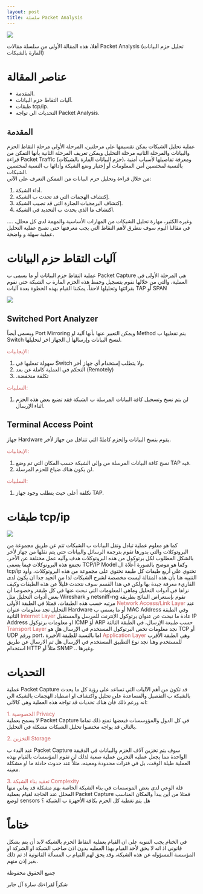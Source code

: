 ```yaml
--- 
layout: post
title: سلسلة Packet Analysis  
---
```

![](https://i.ibb.co/gjSMSBQ/Screen-Shot-2020-05-04-at-12-51-20-PM.png)




أهلا، هذه المقالة الأولى من سلسلة مقالات  Packet Analysis (تحليل حزم البيانات المارة بالشبكات) 
  

#  عناصر المقالة
- المقدمة.
- آليات التقاط حزم البيانات.  
-   طبقات tcp/ip.
- التحديات الي تواجه Packet Analysis. 
 



## المقدمة 

عملية تحليل الشبكات يمكن تقسيمها على مرحلتين، المرحلة الأولى مرحلة التقاط الحزم والبيانات والمرحلة الثانيه مرحلة التحليل ويمكن تعريف المرحلة الثانية بأنها التمكن من قراءة Packet Traffic  (حزم البيانات المارة بالشبكات)، ومعرفة تفاصيلها لأسباب أمنية بالنسبة لمختصين أمن المعلومات أو إختبار وضع الشبكة وأدائها ب النسبة لمختصين الشبكات.  
من خلال قراءة وتحليل حزم البيانات من الممكن التعرف على الآتي:
1. أداء الشبكة. 
2. إكتشاف الهجمات التي قد تحدث ب الشبكة. 
3. إكتشاف البرمجيات الضارة التي قد تصيب الشبكة. 
4. اكتشاف ما الذي يحدث ب التحديد في الشبكة.

....  وغيره الكثير، مهارة تحليل الشبكات من المهارات الأساسية والمهمة لدى كل محلل، في مقالنا اليوم سوف نتطرق لأهم النقاط التي يجب معرفتها حتى تصبح عملية التحليل عملية سهلة و واضحة. 

 

 
# آليات التقاط حزم البيانات 
عملية التقاط حزم البيانات أو ما يسمى ب Packet Capture هي المرحلة الأولى في العملية، والتي من خلالها نقوم بتسجيل وحفظ هذه الحزم المارة ب الشبكة حتى نقوم بقرائتها وتحليلها لاحقاً، يمكننا القيام بهذه الخطوة بعدة آليات 
TAP  أو SPAN 


![](https://i.ibb.co/SNNxPwL/Screen-Shot-2020-05-04-at-11-24-46-AM.png)



##  Switched Port Analyzer  

 ويسمى أيضاً  Port Mirroring ويمكن التعبير عنها بأنها آلية او Method يتم تفعليها ب Switch لنسخ البيانات وإرسالها ل الجهاز اخر لتحليلها.

<span style="color: IndianRed">الإيجابيات: </span> 
1.  سهولة تفعليها في Switch ولا يتطلب إستخدام أي جهاز أخر. 
2. التحكم في العملية كاملة عن بعد (Remotely)
3. .تكلفة منخفضة

<span style="color: IndianRed">السلبيات:  </span> 
1. لن يتم نسخ وتسجيل كافة البيانات المرسلة ب الشبكة فقد تضيع بعض هذه الحزم اثناء الإرسال. 



##  Terminal Access Point
 جهاز Hardware يقوم بنسخ البيانات والحزم كاملةً التي تتناقل من جهاز لأخر. 

<span style="color: IndianRed">الإيجابيات: </span> 
1.  نسخ كافة البيانات المرسلة من وإلى الشبكة حسب المكان التي تم وضع TAP فيه. 
2.  لن يكون هناك ضياع للحزم المرسلة. 



<span style="color: IndianRed">السلبيات:  </span> 
1. تكلفة أعلى حيث يتطلب وجود جهاز TAP. 

# طبقات tcp/ip 

![](https://i.ibb.co/KNQdJF7/Screen-Shot-2020-05-04-at-11-54-11-AM.png)

كما هو معلوم عملية تبادل ونقل البيانات ب الشبكات تتم عن طريق مجموعة من البروتوكلات والتي بدورها تقوم بترجمة الرسائل والبيانات حتى يتم نقلها من جهاز لأخر بالشكل المطلوب  لكل برتوكول من هذه البروتوكلات هدف وآليه عمل مختلفة عن الأخر، تجتمع هذه البروتوكلات فيما يسمى TCP/IP Model  وكما هو موضح بالصورة أعلاة ال tcp/ip  تحتوي على أربع طبقات كل طبقة تحتوي على مجموعة من هذه البروتوكلات، وأود التنبيه هنا بأن هذه المقالة ليست مخصصة لشرح الشبكات لذا من الجيد جدا ان يكون لدى القاريء معرفة جيدة بها ولكن في هذا القسم سوف نتحدث قليلاً عن هذه الطبقات وكيف نراها في أدوات التحليل وماهي المعلومات التي نبحث عنها في كل طبقة, وخصوصا أن بعض أدوات التحليل مثل Wireshark  و netsniff-ng تقوم بإستعراض النتائج بطريقة مرتبه حسب هذه الطبقات، فمثلا في الطبقة الأولى <span style="color: IndianRed"> Network Access/Link Layer </span> 
 عند التحليل نجد معلومات عنوان Hardware أو ما يسمى ب MAC Address وفي الطبقة الثانية <span style="color: IndianRed"> Internet Layer </span> 
 عادة ما نبحث عن عنوان برتوكول الإنترنت للمرسل والمستقبل IP Address او معلومات برتوكول ICMP  أؤ ARP  حسب طبيعة الإرسال، في الطبقة الثالثة <span style="color: IndianRed"> Transport Layer </span> 
 نجد معلومات تخص البرتوكول المستخدم في الإرسال هل هو TCP أو  UDP ورقم port، اما بالنسبة للطبقة الأخيرة <span style="color: IndianRed"> Application Layer</span> 
وهي الطبقة الأقرب للمستخدم وهنا نجد نوع التطبيق المستخدم في الإرسال هل تم الارسال عن طريق استخدام HTTP مثلاً أو SNMP .. وغيرها. 


#  التحديات 
عملية  Packet Capture قد تكون من أهم الآليات التي تساعد على رؤية كل ما يحدث بالشبكة ب التفصيل والمساعدة على تحليل واكتشاف او اصطياد الهجمات بالشبكة الى انه ورغم ذلك فأن هناك تحديات قد تواجه هذه العملية وهي كالآتي: 

<span style="color: IndianRed">1. الخصوصية Privacy  </span>  
لا يسمح بعملية Packet Capture في كل الدول والمؤوسسات فبعضها تمنع ذلك تماما بالتالي قد يواجه مختصوا تحليل الشبكات مشكلة في التحليل. 

<span style="color: IndianRed">2. التخزين    Storage  </span> 

 عند البدء ب  Packet Capture سوف يتم تخزين آلاف الحزم والبيانات في الدقيقة الواحدة مما يجعل عمليه التخزين عملية صعبة لذلك لن تقوم المؤسسات بالقيام بهذه العملية طيلة الوقت، بل في فترات محدودة ومعينه، مثلاً عند حدوث حادثة ما او مشكلة معينه. 

<span style="color: IndianRed">3. تعقيد بناء الشبكة Complexity </span>  
قلة الوعي لدى بعض الموسسات في بناء الشبكة الخاصة بهم مشكلة قد يعاني منها المحلل عند الحاجة لقيام بعملية 
 Packet Capture فمثلا من أين يبدأ والمكان المناسب لوضع sensors هل يتم تغطية كل الحزم بكافة الأجهزة ب الشبكة ؟ 



# ختاماً


في الختام يجب التنويه على ان القيام بعملية التقاط الحزم بالشبكة لابد أن يتم بشكل قانوني اذ انه لا يحق لأحد القيام بهذا العمليه بدون اذن صاحب الشبكة او الشركة او المؤسسة المسؤوله عن هذه الشبكة، وقد يحق لهم القيام ب المسألة القانونية اذ تم ذلك بغير إذن منهم.


جميع الحقوق محفوظة 

شكراً لقراءتك سارة آل جابر 
